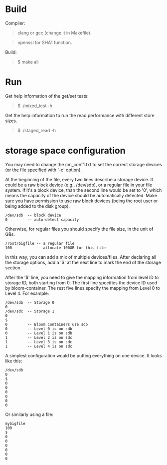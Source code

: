 # Build

Compiler:

> clang or gcc (change it in Makefile).

> openssl for SHA1 function.

Build:

> $ make all

# Run
Get help information of the get/set tests:

> $ ./mixed_test -h

Get the help information to run the read performance with different store sizes.

> $ ./staged_read -h

# storage space configuration

You may need to change the cm_conf1.txt to set the correct storage devices (or the file specified with '-c' option).

At the beginning of the file, every two lines describe a storage device.
It could be a raw block device (e.g., /dev/sdb), or a regular file in your file system.
If it's a block device, than the second line would be set to '0', which means the capacity of the device should be automatically detected.
Make sure you have permission to use raw block devices (being the root user or being added to the disk group).

    /dev/sdb  -- block device
    0         -- auto-detect capacity

Otherwise, for regular files you should specify the file size, in the unit of GBs.

    /root/bigfile -- a regular file
    100           -- allocate 100GB for this file

In this way, you can add a mix of multiple devices/files.
After declaring all the storage options, add a '$' at the next line to mark the end of the storage section.

After the '$' line, you need to give the mapping information from level ID to storage ID, both starting from 0.
The first line specifies the device ID used by bloom-container.
The rest five lines specify the mapping from Level 0 to Level 4. For example:

    /dev/sdb  -- Storage 0
    0
    /dev/sdc  -- Storage 1
    0
    $
    0         -- Bloom Containers use sdb
    0         -- Level 0 is on sdb
    0         -- Level 1 is on sdb
    1         -- Level 2 is on sdc
    1         -- Level 3 is on sdc
    1         -- Level 4 is on sdc

A simplest configuration would be putting everything on one device. It looks like this:

    /dev/sdb
    0
    $
    0
    0
    0
    0
    0
    0

Or similarly using a file:

    mybigfile
    100
    $
    0
    0
    0
    0
    0
    0

